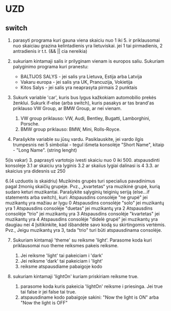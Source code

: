 # UZD

## switch

1. parasyti programa kuri gauna viena skaiciu nuo 1 iki 5. ir priklausomai nuo skaiciau grazina kelintadienis yra lietuviskai. jei 1 tai pirmadienis, 2 antradienis ir t.t. (&& || cia nereikia)

2. sukuriam kintamaji salis ir prilyginam vienam is europos saliu. Sukuriam palyginimo programa kuri pranestu:

   - BALTIJOS SALYS - jei salis yra Lietuva, Estija arba Latvija
   - Vakaru europa - jei salis yra UK, Prancuzija, Vokietija
   - Kitos Salys - jei salis yra neaprasyta pirmais 2 punktais

3. Sukurk variable 'car', kuris bus lygus kažkokiam automobilio prekės ženklui. Sukurk if-else (arba switch), kuris pasakys ar tas brand'as priklauso VW Group, ar BMW Group, ar nei vienam.

   1. VW group priklauso: VW, Audi, Bentley, Bugatti, Lamborghini, Porsche.
   1. BMW group priklauso: BMW, Mini, Rolls-Royce.

4. Parašykite variable su jūsų vardu. Pasiklauskite, jei vardo ilgis trumpesnis nei 5 simboliai - tegul išmeta konsolėje "Short Name", kitaip - "Long Name". (string lenght)

5(is vakar) 3. paprasyti vartotojo ivesti skaiciu nuo 0 iki 500. atspausdinti konsoleje
3.1 ar skaiciu yra lyginis
3.2 ar skaiius lygiai dalinasi is 4
3.3. ar skaicius yra didesnis uz 250

6.(4 uzduotis is skaidriu)
Muzikinės grupės turi specialius pavadinimus pagal žmonių skaičių grupėje. Pvz., „kvartetas“ yra muzikinė grupė, kurią sudaro keturi muzikantai.
Parašykite sąlyginių teiginių seriją (else...if statements arba switch), kuri:
Atspausdins consolėje "ne grupė" jei muzikantų yra mažiau ar lygu 0
Atspausdins consolėje "solo" jei muzikantų yra 1
Atspausdins consolėje "duetas" jei muzikantų yra 2
Atspausdins consolėje "trio" jei muzikantų yra 3
Atspausdins consolėje "kvartetas" jei muzikantų yra 4
Atspausdins consolėje "didelė grupė" jei muzikantų yra daugiau nei 4
Įsitikinkite, kad išbandėte savo kodą su skirtingomis vertėmis. Pvz.,
Jeigu muzikantų yra 3, tada "trio" turi būti atspausdinama consolėje.

7. Sukuriam kintamaji 'theme' su reiksme 'light'. Parasome koda kuri priklausomai nuo theme reiksmes pakeis reiksme.

   1. Jei reiksme 'light' tai pakeiciam i 'dark'
   1. Jei reiksme 'dark' tai pakeiciam i 'light'
   1. reiksme atspausdiame pabaigoje kodo

8. sukuriam kintamaji 'lightOn' kuriam priskiriam reiksme true.
   1. parasome koda kuris pakeicia 'lightOn' reiksme i priesinga. Jei true tai false ir jei false tai true.
   2. atspausdiname kodo pabaigoje sakini: "Now the light is ON" arba "Now the light is OFF"
